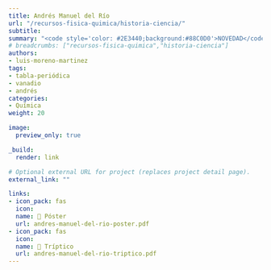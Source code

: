 ```yaml
---
title: Andrés Manuel del Río
url: "/recursos-fisica-quimica/historia-ciencia/"
subtitle:
summary: "<code style='color: #2E3440;background:#88C0D0'>NOVEDAD</code>"
# breadcrumbs: ["recursos-fisica-quimica","historia-ciencia"]
authors:
- luis-moreno-martinez
tags:
- tabla-periódica
- vanadio
- andrés
categories:
- Química
weight: 20

image:
  preview_only: true

_build:  
  render: link

# Optional external URL for project (replaces project detail page).
external_link: ""

links:
- icon_pack: fas
  icon: 
  name: 📜 Póster
  url: andres-manuel-del-rio-poster.pdf
- icon_pack: fas
  icon:
  name: 📖 Tríptico
  url: andres-manuel-del-rio-triptico.pdf  
---
```

